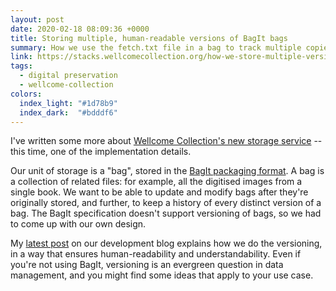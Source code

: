 ```yaml
---
layout: post
date: 2020-02-18 08:09:36 +0000
title: Storing multiple, human-readable versions of BagIt bags
summary: How we use the fetch.txt file in a bag to track multiple copies of an object in our digital archive.
link: https://stacks.wellcomecollection.org/how-we-store-multiple-versions-of-bagit-bags-e68499815184
tags:
  - digital preservation
  - wellcome-collection
colors:
  index_light: "#1d78b9"
  index_dark:  "#bdddf6"
---
```


I've written some more about [Wellcome Collection's new storage service][service] -- this time, one of the implementation details.

Our unit of storage is a "bag", stored in the [BagIt packaging format][bagit].
A bag is a collection of related files: for example, all the digitised images from a single book.
We want to be able to update and modify bags after they're originally stored, and further, to keep a history of every distinct version of a bag.
The BagIt specification doesn't support versioning of bags, so we had to come up with our own design.

My [latest post][latest] on our development blog explains how we do the versioning, in a way that ensures human-readability and understandability.
Even if you're not using BagIt, versioning is an evergreen question in data management, and you might find some ideas that apply to your use case.

[service]: https://stacks.wellcomecollection.org/building-wellcome-collections-new-archival-storage-service-3f68ff21927e
[bagit]: https://en.wikipedia.org/wiki/BagIt
[latest]: https://stacks.wellcomecollection.org/how-we-store-multiple-versions-of-bagit-bags-e68499815184
